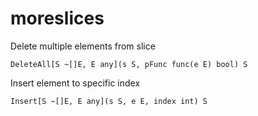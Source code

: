 # moreslices

Delete multiple elements from slice
```
DeleteAll[S ~[]E, E any](s S, pFunc func(e E) bool) S
```

Insert element to specific index
```
Insert[S ~[]E, E any](s S, e E, index int) S
```
